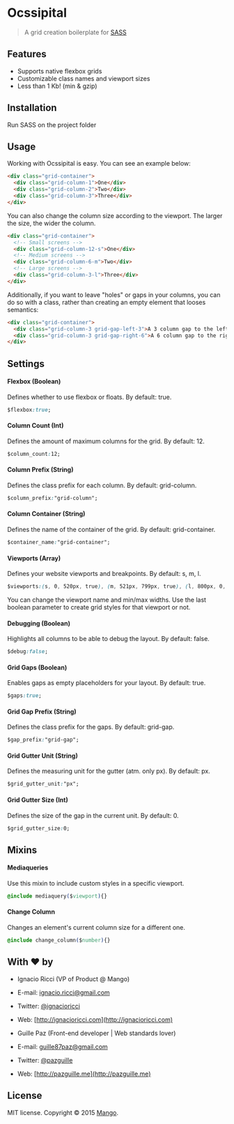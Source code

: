 # Ocssipital

> A grid creation boilerplate for <a href="http://sass-lang.com/" target="_blank">SASS</a>

## Features

- Supports native flexbox grids
- Customizable class names and viewport sizes
- Less than 1 Kb! (min & gzip)

## Installation

Run SASS on the project folder

## Usage

Working with Ocssipital is easy. You can see an example below:

```html
<div class="grid-container">
  <div class="grid-column-1">One</div>
  <div class="grid-column-2">Two</div>
  <div class="grid-column-3">Three</div>
</div>
```

You can also change the column size according to the viewport. The larger the size, the wider the column.

```html
<div class="grid-container">
  <!-- Small screens -->
  <div class="grid-column-12-s">One</div>
  <!-- Medium screens -->
  <div class="grid-column-6-m">Two</div>
  <!-- Large screens -->
  <div class="grid-column-3-l">Three</div>
</div>
```

Additionally, if you want to leave "holes" or gaps in your columns, you can do so with a class, rather than creating an empty element that looses semantics:

```html
<div class="grid-container">
  <div class="grid-column-3 grid-gap-left-3">A 3 column gap to the left</div>
  <div class="grid-column-3 grid-gap-right-6">A 6 column gap to the right</div>
</div>
```

## Settings

#### Flexbox (Boolean)
Defines whether to use flexbox or floats. By default: true.

```css
$flexbox:true;
```

#### Column Count (Int)
Defines the amount of maximum columns for the grid. By default: 12.

```css
$column_count:12;
```

#### Column Prefix (String)
Defines the class prefix for each column. By default: grid-column.

```css
$column_prefix:"grid-column";
```

#### Column Container (String)
Defines the name of the container of the grid. By default: grid-container.

```css
$container_name:"grid-container";
```

#### Viewports (Array)
Defines your website viewports and breakpoints. By default: s, m, l.

```css
$viewports:(s, 0, 520px, true), (m, 521px, 799px, true), (l, 800px, 0, true);
```

You can change the viewport name and min/max widths.
Use the last boolean parameter to create grid styles for that viewport or not.

#### Debugging (Boolean)
Highlights all columns to be able to debug the layout. By default: false.

```css
$debug:false;
```

#### Grid Gaps (Boolean)
Enables gaps as empty placeholders for your layout. By default: true.

```css
$gaps:true;
```

#### Grid Gap Prefix (String)
Defines the class prefix for the gaps. By default: grid-gap.

```css
$gap_prefix:"grid-gap";
```

#### Grid Gutter Unit (String)
Defines the measuring unit for the gutter (atm. only px). By default: px.


```css
$grid_gutter_unit:"px";
```

#### Grid Gutter Size (Int)
Defines the size of the gap in the current unit. By default: 0.

```css
$grid_gutter_size:0;
```

## Mixins

#### Mediaqueries
Use this mixin to include custom styles in a specific viewport.

```css       
@include mediaquery($viewport){}
```

#### Change Column
Changes an element's current column size for a different one.

```css
@include change_column($number){}
```

## With ❤ by

- Ignacio Ricci (VP of Product @ Mango)
 - E-mail: [ignacio.ricci@gmail.com](mailto:ignacio.ricci@gmail.com)
 - Twitter: [@ignacioricci](http://twitter.com/ignacioricci)
 - Web: [http://ignacioricci.com](http://ignacioricci.com)

- Guille Paz (Front-end developer | Web standards lover)
 - E-mail: [guille87paz@gmail.com](mailto:guille87paz@gmail.com)
 - Twitter: [@pazguille](http://twitter.com/pazguille)
 - Web: [http://pazguille.me](http://pazguille.me)

## License
MIT license. Copyright © 2015 [Mango](http://getmango.com).
